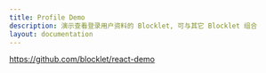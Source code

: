 ```yaml
---
title: Profile Demo
description: 演示查看登录用户资料的 Blocklet, 可与其它 Blocklet 组合
layout: documentation
---
```


<SampleInfo sampleName="profile-demo" />

https://github.com/blocklet/react-demo
